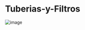 # Tuberias-y-Filtros
![image](https://github.com/user-attachments/assets/53ca010e-fb18-4353-bf46-fded7f7c4e90)
